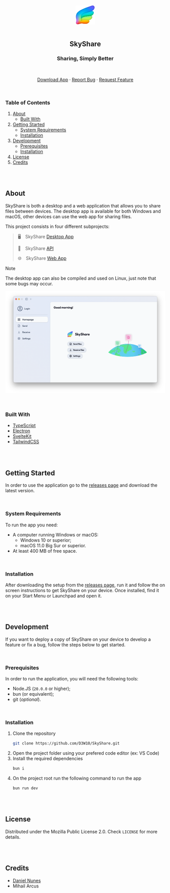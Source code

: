 <br />
<br />
<div align="center">
    <a href="https://github.com/D3W10/SkyShare">
        <img src="https://raw.githubusercontent.com/D3W10/SkyShare/main/static/logo.svg" alt="Logo" width="60" height="60">
    </a>
    <br />
    <br />
    <h2 align="center">SkyShare</h2>
    <h3 align="center">Sharing, Simply Better</h3>
    <br />
    <p align="center">
        <a href="https://github.com/D3W10/SkyShare/releases">Download App</a>
        ·
        <a href="https://github.com/D3W10/SkyShare/issues">Report Bug</a>
        ·
        <a href="https://github.com/D3W10/SkyShare/issues">Request Feature</a>
    </p>
</div>
<br />

### Table of Contents
1. [About](#about)
    - [Built With](#built-with)
2. [Getting Started](#getting-started)
    - [System Requirements](#system-requirements)
    - [Installation](#installation)
3. [Development](#development)
    - [Prerequisites](#prerequisites)
    - [Installation](#installation-1)
4. [License](#license)
5. [Credits](#credits)

<br />
<br />

## About

SkyShare is both a desktop and a web application that allows you to share files between devices. The desktop app is available for both Windows and macOS, other devices can use the web app for sharing files.

This project consists in four different subprojects:
> 🖥️&emsp;SkyShare [Desktop App](https://github.com/D3W10/SkyShare)
>
> 🔌&emsp;SkyShare [API](https://github.com/D3W10/SkyShare-API)
>
> 🌐&emsp;SkyShare [Web App](https://github.com/D3W10/SkyShare-Web)

> [!NOTE]
> The desktop app can also be compiled and used on Linux, just note that some bugs may occur.

![App Homescreen](./.github/homescreen.png)

<br />

### Built With

- [TypeScript](https://www.typescriptlang.org/)
- [Electron](https://www.electronjs.org/)
- [SvelteKit](https://kit.svelte.dev/)
- [TailwindCSS](https://tailwindcss.com/)

<br />
<br />

## Getting Started

In order to use the application go to the [releases page](https://github.com/D3W10/SkyShare/releases) and download the latest version.

<br />

### System Requirements

To run the app you need:

- A computer running Windows or macOS:
    - Windows 10 or superior;
    - macOS 11.0 Big Sur or superior.
- At least 400 MB of free space.

<br />

### Installation

After downloading the setup from the [releases page](https://github.com/D3W10/SkyShare/releases), run it and follow the on screen instructions to get SkyShare on your device. Once installed, find it on your Start Menu or Launchpad and open it.

<br />
<br />

## Development

If you want to deploy a copy of SkyShare on your device to develop a feature or fix a bug, follow the steps below to get started.

<br />

### Prerequisites

In order to run the application, you will need the following tools:
- Node.JS (`20.0.0` or higher);
- bun (or equivalent);
- git (*optional*).

<br />

### Installation

1. Clone the repository
    ```sh
    git clone https://github.com/D3W10/SkyShare.git
    ```
2. Open the project folder using your prefered code editor (ex: VS Code)
3. Install the required dependencies
    ```sh
    bun i
    ```
4. On the project root run the following command to run the app
    ```sh
    bun run dev
    ```

<br />
<br />

## License

Distributed under the Mozilla Public License 2.0. Check `LICENSE` for more details.

<br />
<br />

## Credits

- [Daniel Nunes](https://d3w10.netlify.app/)
- Mihail Arcus